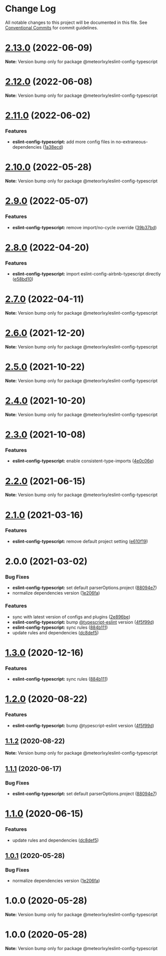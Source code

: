 # Change Log

All notable changes to this project will be documented in this file.
See [Conventional Commits](https://conventionalcommits.org) for commit guidelines.

# [2.13.0](https://github.com/meteorlxy/configs/compare/v2.12.0...v2.13.0) (2022-06-09)

**Note:** Version bump only for package @meteorlxy/eslint-config-typescript

# [2.12.0](https://github.com/meteorlxy/configs/compare/v2.11.0...v2.12.0) (2022-06-08)

**Note:** Version bump only for package @meteorlxy/eslint-config-typescript

# [2.11.0](https://github.com/meteorlxy/configs/compare/v2.10.0...v2.11.0) (2022-06-02)

### Features

- **eslint-config-typescript:** add more config files in no-extraneous-dependencies ([1a38ecd](https://github.com/meteorlxy/configs/commit/1a38ecdc6ebdbd81cba129eb5bb54448b0aa798a))

# [2.10.0](https://github.com/meteorlxy/configs/compare/v2.9.0...v2.10.0) (2022-05-28)

**Note:** Version bump only for package @meteorlxy/eslint-config-typescript

# [2.9.0](https://github.com/meteorlxy/configs/compare/v2.8.0...v2.9.0) (2022-05-07)

### Features

- **eslint-config-typescript:** remove import/no-cycle override ([39b37bd](https://github.com/meteorlxy/configs/commit/39b37bd833ddb059acfe16c41f53184aa77dde98))

# [2.8.0](https://github.com/meteorlxy/configs/compare/v2.7.0...v2.8.0) (2022-04-20)

### Features

- **eslint-config-typescript:** import eslint-config-airbnb-typescript directly ([e58bd10](https://github.com/meteorlxy/configs/commit/e58bd1033efd9bc5b3e63ef50ecbee5e8aed293d))

# [2.7.0](https://github.com/meteorlxy/configs/compare/v2.6.0...v2.7.0) (2022-04-11)

**Note:** Version bump only for package @meteorlxy/eslint-config-typescript

# [2.6.0](https://github.com/meteorlxy/configs/compare/v2.5.0...v2.6.0) (2021-12-20)

**Note:** Version bump only for package @meteorlxy/eslint-config-typescript

# [2.5.0](https://github.com/meteorlxy/configs/compare/v2.4.0...v2.5.0) (2021-10-22)

**Note:** Version bump only for package @meteorlxy/eslint-config-typescript

# [2.4.0](https://github.com/meteorlxy/configs/compare/v2.3.0...v2.4.0) (2021-10-20)

**Note:** Version bump only for package @meteorlxy/eslint-config-typescript

# [2.3.0](https://github.com/meteorlxy/configs/compare/v2.2.0...v2.3.0) (2021-10-08)

### Features

- **eslint-config-typescript:** enable consistent-type-imports ([4e0c06e](https://github.com/meteorlxy/configs/commit/4e0c06e14fac028e1270ed80e8a7bf7bb95bde0b))

# [2.2.0](https://github.com/meteorlxy/configs/compare/v2.1.0...v2.2.0) (2021-06-15)

**Note:** Version bump only for package @meteorlxy/eslint-config-typescript

# [2.1.0](https://github.com/meteorlxy/configs/compare/v2.0.0...v2.1.0) (2021-03-16)

### Features

- **eslint-config-typescript:** remove default project setting ([e610f19](https://github.com/meteorlxy/configs/commit/e610f19b2764aab5f95cfabb056e6021a1b40e0b))

# 2.0.0 (2021-03-02)

### Bug Fixes

- **eslint-config-typescript:** set default parserOptions.project ([88094e7](https://github.com/meteorlxy/configs/commit/88094e74a3ab40950b8be4e6881110999f8b34aa))
- normalize dependencies version ([1e206fa](https://github.com/meteorlxy/configs/commit/1e206faa32ccbc82d46b53981a656bc58726e3f8))

### Features

- sync with latest version of configs and plugins ([2e896be](https://github.com/meteorlxy/configs/commit/2e896be5da49e189b966b5ba9b8813d7e05f3da9))
- **eslint-config-typescript:** bump [@typescript-eslint](https://github.com/typescript-eslint) version ([4f5f99d](https://github.com/meteorlxy/configs/commit/4f5f99decb9b7d0ea0ed0be694c0cf6d472e82de))
- **eslint-config-typescript:** sync rules ([884b111](https://github.com/meteorlxy/configs/commit/884b1111a1a8e22786266e4ae7637595d1896c3e))
- update rules and dependencies ([dc8def5](https://github.com/meteorlxy/configs/commit/dc8def5c54a71eb968029c37f6589e5668f04d52))

# [1.3.0](https://github.com/meteorlxy/configs/compare/@meteorlxy/eslint-config-typescript@1.2.0...@meteorlxy/eslint-config-typescript@1.3.0) (2020-12-16)

### Features

- **eslint-config-typescript:** sync rules ([884b111](https://github.com/meteorlxy/configs/commits/884b1111a1a8e22786266e4ae7637595d1896c3e))

# [1.2.0](https://github.com/meteorlxy/configs/compare/@meteorlxy/eslint-config-typescript@1.1.2...@meteorlxy/eslint-config-typescript@1.2.0) (2020-08-22)

### Features

- **eslint-config-typescript:** bump @typescript-eslint version ([4f5f99d](https://github.com/meteorlxy/configs/commits/4f5f99decb9b7d0ea0ed0be694c0cf6d472e82de))

## [1.1.2](https://github.com/meteorlxy/configs/compare/@meteorlxy/eslint-config-typescript@1.1.1...@meteorlxy/eslint-config-typescript@1.1.2) (2020-08-22)

**Note:** Version bump only for package @meteorlxy/eslint-config-typescript

## [1.1.1](https://github.com/meteorlxy/configs/compare/@meteorlxy/eslint-config-typescript@1.1.0...@meteorlxy/eslint-config-typescript@1.1.1) (2020-06-17)

### Bug Fixes

- **eslint-config-typescript:** set default parserOptions.project ([88094e7](https://github.com/meteorlxy/configs/commits/88094e74a3ab40950b8be4e6881110999f8b34aa))

# [1.1.0](https://github.com/meteorlxy/configs/compare/@meteorlxy/eslint-config-typescript@1.0.1...@meteorlxy/eslint-config-typescript@1.1.0) (2020-06-15)

### Features

- update rules and dependencies ([dc8def5](https://github.com/meteorlxy/configs/commits/dc8def5c54a71eb968029c37f6589e5668f04d52))

## [1.0.1](https://github.com/meteorlxy/configs/compare/@meteorlxy/eslint-config-typescript@1.0.0...@meteorlxy/eslint-config-typescript@1.0.1) (2020-05-28)

### Bug Fixes

- normalize dependencies version ([1e206fa](https://github.com/meteorlxy/configs/commits/1e206faa32ccbc82d46b53981a656bc58726e3f8))

# 1.0.0 (2020-05-28)

**Note:** Version bump only for package @meteorlxy/eslint-config-typescript

# 1.0.0 (2020-05-28)

**Note:** Version bump only for package @meteorlxy/eslint-config-typescript
